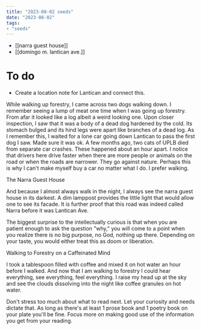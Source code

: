```yaml
---
title: "2023-08-02 seeds"
date: "2023-08-02"
tags:
- "seeds"
---
```


- [[narra guest house]]
- [[domingo m. lantican ave.]]

# To do
- Create a location note for Lantican and connect this.

While walking up forestry, I came across two dogs walking down. I remember seeing a lump of meat one time when I was going up forestry. From afar it looked like a log albeit a weird looking one. Upon closer inspection, I saw that it was a body of a dead dog hardened by the cold. Its stomach bulged and its hind legs were apart like branches of a dead log. As I remember this, I waited for a lone car going down Lantican to pass the first dog I saw. Made sure it was ok. A few months ago, two cats of UPLB died from separate car crashes. These happened about an hour apart. I notice that drivers here drive faster when there are more people or animals on the road or when the roads are narrower. They go against nature. Perhaps this is why I can't make myself buy a car no matter what I do. I prefer walking.

The Narra Guest House

And because I almost always walk in the night, I always see the narra guest house in its darkest. A dim lamppost provides the little light that would allow one to see its facade. It is further proof that this road was indeed called Narra before it was Lantican Ave.

The biggest surprise to the intellectually curious is that when you are patient enough to ask the question "why," you will come to a point when you realize there is no big purpose, no God, nothing up there. Depending on your taste, you would either treat this as doom or liberation.

Walking to Forestry on a Caffeinated Mind

I took a tablespoon filled with coffee and mixed it on hot water an hour before I walked. And now that I am walking to forestry I could hear everything, see everything, feel everything. I raise my head up at the sky and see the clouds dissolving into the night like coffee granules on hot water.

Don't stress too much about what to read next. Let your curiosity and needs dictate that. As long as there's at least 1 prose book and 1 poetry book on your plate you'll be fine. Focus more on making good use of the information you get from your reading.